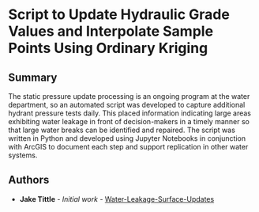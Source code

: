 # Script to Update Hydraulic Grade Values and Interpolate Sample Points Using Ordinary Kriging



## Summary

The static pressure update processing is an ongoing program at the water department, so an automated script was developed to capture additional hydrant pressure tests daily. This placed information indicating large areas exhibiting water leakage in front of decision-makers in a timely manner so that large water breaks can be identified and repaired. The script was written in Python and developed using Jupyter Notebooks in conjunction with ArcGIS to document each step and support replication in other water systems. 



## Authors

* **Jake Tittle** - *Initial work* - [Water-Leakage-Surface-Updates](https://github.com/jktittle/Water-Leakage-Surface-Updates)



